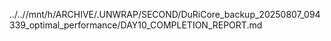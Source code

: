 ../..//mnt/h/ARCHIVE/.UNWRAP/SECOND/DuRiCore_backup_20250807_094339_optimal_performance/DAY10_COMPLETION_REPORT.md